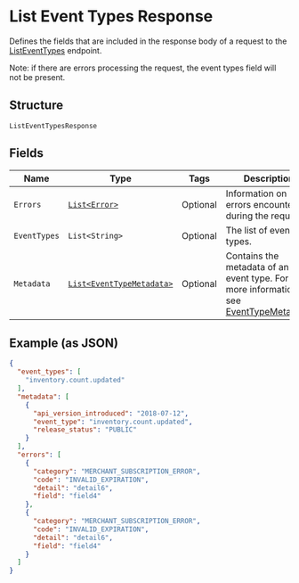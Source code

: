 
# List Event Types Response

Defines the fields that are included in the response body of
a request to the [ListEventTypes](../../doc/api/events.md#list-event-types) endpoint.

Note: if there are errors processing the request, the event types field will not be
present.

## Structure

`ListEventTypesResponse`

## Fields

| Name | Type | Tags | Description | Getter |
|  --- | --- | --- | --- | --- |
| `Errors` | [`List<Error>`](../../doc/models/error.md) | Optional | Information on errors encountered during the request. | List<Error> getErrors() |
| `EventTypes` | `List<String>` | Optional | The list of event types. | List<String> getEventTypes() |
| `Metadata` | [`List<EventTypeMetadata>`](../../doc/models/event-type-metadata.md) | Optional | Contains the metadata of an event type. For more information, see [EventTypeMetadata](entity:EventTypeMetadata). | List<EventTypeMetadata> getMetadata() |

## Example (as JSON)

```json
{
  "event_types": [
    "inventory.count.updated"
  ],
  "metadata": [
    {
      "api_version_introduced": "2018-07-12",
      "event_type": "inventory.count.updated",
      "release_status": "PUBLIC"
    }
  ],
  "errors": [
    {
      "category": "MERCHANT_SUBSCRIPTION_ERROR",
      "code": "INVALID_EXPIRATION",
      "detail": "detail6",
      "field": "field4"
    },
    {
      "category": "MERCHANT_SUBSCRIPTION_ERROR",
      "code": "INVALID_EXPIRATION",
      "detail": "detail6",
      "field": "field4"
    }
  ]
}
```

